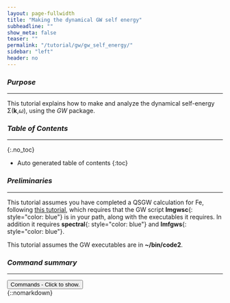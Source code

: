 ```yaml
---
layout: page-fullwidth
title: "Making the dynamical GW self energy"
subheadline: ""
show_meta: false
teaser: ""
permalink: "/tutorial/gw/gw_self_energy/"
sidebar: "left"
header: no
---
```


### _Purpose_
_____________________________________________________________


This tutorial explains how to make and analyze the dynamical self-energy 
&Sigma;(<b>k</b>,<i>&omega;</i>), using the _GW_ package.

### _Table of Contents_
_____________________________________________________________

{:.no_toc}
*  Auto generated table of contents
{:toc}


### _Preliminaries_
_____________________________________________________________


This tutorial assumes you have completed a QSGW calculation for Fe, following [this tutorial](/tutorial/gw/qsgw_fe/),
which requires that the GW script **lmgwsc**{: style="color: blue"} is in your path, along with
the executables it requires.
In addition it requires **spectral**{: style="color: blue"} and **lmfgws**{: style="color: blue"}.

This tutorial assumes the GW executables are in **~/bin/code2**.

### _Command summary_
________________________________________________________________________________________________
<div onclick="elm = document.getElementById('foobar'); if(elm.style.display == 'none') elm.style.display = 'block'; else elm.style.display = 'none';"><button type="button" class="button tiny radius">Commands - Click to show.</button></div>
{::nomarkdown}<div style="display:none;margin:0px 25px 0px 25px;"id="foobar">{:/}

Repeat the steps for LDA self-consistency and QS<i>GW</i> self-consistency
in the [Fe tutorial[/tutorial/gw/qsgw_fe/]; see [Command summary](/tutorial/gw/qsgw_fe/#command-summary).

If you have already done so without removing any files, you can skip those steps.

If on the other hand you have retained the QS<i>GW</i> self-energy &Sigma;<sup>0</sup> (file _sigm_{: style="color: green"}),
make sure your charge density is self-consistent.
~~~
lmf fe > out.lmf
~~~
If you also retained the density restart file _rst.fe_{: style="color: green"} this step is not necessary.
Make all the inputs (e.g. screened coulomb interaction) up to the self-energy step:

~~~
lmgwsc --wt --code2 --sym --metal --tol=1e-5 --getsigp --stop=sig fe
~~~

This will give you everything you need to make $$\Sigma(mathbf{k},\omega)$$.


Make the spectral function *files _SEComg.UP_{: style="color: green"} (and _SEComg.DN_{: style="color: green"})

~~~
export OMP_NUM_THREADS=8
export MPI_NUM_THREADS=8
~/bin/code2/hsfp0_om --job=4 > out.hsfp0

Postprocessing step translating _SEComg.\{UP,DN\}_{: style="color: green"} into **lmfgws**{: style="color: blue"}-readable form

~~~
spectral --ws --nw=1
ln -s se se.fe
~~~


    ... to be finished

[//]: # (    $ lmf si --band:fn=syml; cp bnds.si bnds-lda.si        #calculate QSGW band structure )
[//]: # (    $ lmf si --band:fn=syml; cp bnds.si bnds-lda.si        #calculate LDA band structure )

{::nomarkdown}</div>{:/}


### _Introduction_

This tutorial starts after a QSGW calculation for Fe has been completed, in [this tutorial](/tutorial/gw/qsgw_fe/).

The QSGW static self-energy was made with the following command:

~~~
$ lmgwsc --wt --code2 --sym --metal --tol=1e-5 --getsigp fe
~~~

_Note:_{: style="color: red"} until that tutorial is written, perform the setup as follows (where **~/lm** is your Questaal source directory)

~~~
~/lm/gwd/test/test.gwd --mpi=#,# fe 4
~~~


This tutorial will do the following:

+ [Generate spectral function](/tutorial/gw/gw_self_energy/#generate-spectral-functions-for-q0) at **q**=0 directly from the _GW_ output
  files _SEComg.UP_{: style="color: green"} and _SEComg.DN_{: style="color: green"}.  (For nonmagnetic calculations, only _SEComg.UP_{: style="color: green"} is made).
+ Use **lmfgws**{: style="color: blue"} to generate [the interacting density-of-states](/tutorial/gw/gw_self_energy/#compare-interacting-and-independent-particle-density-of-states-in-fe)
 (DOS) from Im _G_, compare it to the noninteracting DOS from Im <i>G</i><sub>0</sub> and to the noninteracting DOS generated as an output of an **lmf** band calculation.
+ Use **lmfgws**{: style="color: blue"} to generate to calculate the [spectral function](/tutorial/gw/gw_self_energy/#spectral-function-of-fe-near-the-h-point) <i>A</i>(<b>k</b>,&omega;) 
  for <b>k</b> near the H point, and also simulate [photoemission spectra](/tutorial/gw/gw_self_energy/#simulation-of-photoemission-midway-between-the-gamma-and-h-points)

### _Theory_
{::comment}
/tutorial/gw/gw_self_energy/#theory
{:/comment}


#### _Z_ factor renormalization
{::comment}
/tutorial/gw/gw_self_energy/#z-factor-renormalization
{:/comment}

Begin with a noninteracting Green's function <i>G</i><sub>0</sub>, defined through an hermitian, energy-independent exchange-correlation potential
<i>V<sup>j</sup><sub>xc</sub></i>(_k_). &nbsp; _j_ refers to a particular QP state (pole of <i>G</i><sub>0</sub>).  There is also an interacting Green's function, _G_.

The contribution to <i>G</i><sub>0</sub> from QP state _j_ is

$$ G_0^j(k,\omega ) = \frac{1}{\omega  - \omega^j(k)} $$

where $$\omega^j(k)$$ is the pole of _G_<sub>0</sub>.

Write the contribution to _G_ from QP state _j_ as

$$ G^j(k,\omega) = \frac{1}{\omega  - \omega^j - \Sigma (k,\omega ) + V^j_{xc}(k)} $$

Note that this equation is only true if $$\Sigma$$ is
diagonal in the basis of noninteracting eigenstates.  We will
ignore the nondiagonal elements of $$\Sigma(k,\omega)$$.  Note that
if <i>V<sub>xc</sub><sup>j</sup></i> is constructed by QS<i>GW</i>, this is a very good
approximation, since $${\mathrm{Re}\Sigma (k,\omega ){=}V^j_{xc}(k)}$$
at $$\omega{=}\omega^j(k)$$.  Approximate _G_ by its coherent part:

$$
G^{j,\mathrm{coh}}(k,\omega) =
\frac{1}{\omega  - \omega^j - \mathrm{Re} \Sigma (k,\omega^j) +
    V^j_{xc}(k) - (\omega  - \omega^j)(1 - 1/Z^j) - i\mathrm{Im} \Sigma (k,\omega )}
$$

where

$$
1 - 1/{Z^j} = \left. {\partial \Sigma (k,\omega )/\partial \omega } \right|_{\omega ^j } .
$$

defines the _Z_ factor.  The dependence of <i>&omega;<sup>j</sup></i> and  <i>Z<sup>j</sup></i> on _k_ is suppressed.

Define the QP peak as the value of <i>&omega;</i> where the real part of the denominator vanishes.

$$
({\omega^*} - \omega^j)/Z^j =  \mathrm{Re} \Sigma(k,\omega^j) - V^j_{xc}(k)
$$

and so

$$
 {\omega^*} = \omega^j + Z^j\left( {\mathrm{Re} \Sigma (k,\omega^j) - V^j_{xc}(k)} \right)
$$

Note that in the QS<i>GW</i> case, the second term on the r.h.s. vanishes by construction: the noninteracting QP peak
corresponds to the (broadened) pole of _G_.

The group velocity is <i>d&omega;</i>/<i>dk</i>.  For the interacting case it reads

$$
\frac{d\omega^*}{dk} = \frac{d\omega ^j }{dk} + \frac{d}{dk}Z^j \left( {\text{Re}\Sigma(k,\omega^j) - V_{xc}^j (k)} \right)
$$

Use the ratio of noninteracting and interacting group velocities as a definition of the ratio of inverse masses.  From the chain rule

$$
\frac{m_0}{m^*} \equiv \frac{d\omega^*}{dk}/\frac{d\omega^j}{dk} =
1 + Z^j \left( \frac{\partial}{\partial\omega}
\left. \text{Re}\Sigma (k,\omega ^j ) \right|_{\omega^j} \frac{d\omega ^j }{dk} + \frac{\partial}{\partial k}\left. \text{Re}\Sigma(k,\omega^j) \right|_{\omega ^j }
 - \frac{\partial }{\partial k}V_{xc}^j (k) \right)
 + \left(\frac{dZ^j}{dk}\right) \left(\text{Re}\Sigma(k,\omega^j) - V_{xc}^j (k) \right)
$$

Ignore the dependence of _Z_<sup>j</sup> on _k_.
Write <i>d&omega;<sup>j</sup></i>/<i>dk</i> as $v_0^j$, and use the definition of
_Z_ to get

$$
\frac{m_0}{m^*} = 1 + \frac{1}{v_0^j}Z^j \left( {\left( {1 - 1/{Z^j}} \right) v_0^j  +
\frac{\partial}{\partial k} \left.\text{Re}\Sigma(k,\omega^j) \right|_{\omega^j} - \frac{\partial }{\partial k}V_{xc}^j(k)} \right)
$$

So

$$
\frac{m_0}{m^*} =
Z^j  + \frac{Z^j}{v_0^j }\left( {\frac{\partial}{\partial k}\left. \text{Re}\Sigma (k,\omega^j) \right|_{\omega ^j }  - \frac{\partial }{\partial k}V_{xc}^j (k)} \right)
$$

In the QS<i>GW</i> case the quantity in parenthesis vanishes.  Thus QS<i>GW</i> there is no "mass renormalization" from the <i>&omega;</i>-dependent self-energy, &Sigma;(<i>&omega;</i>).

#### Coherent part of the spectral function
{::comment}
/tutorial/gw/gw_self_energy/#coherent-part-of-the-spectral-function
{:/comment}

Write $$G^{j,\mathrm{coh}}(k,\omega)$$ as

$$
G^{j,\mathrm{coh}}(k,\omega) = \left[(\omega  - \omega^j){Z^j}^{-1} - \mathrm{Re} \Sigma (k,\omega^j) + {V_{xc}}(k) - i\mathrm{Im} \Sigma (k,\omega )\right]^{-1}
$$

Rewrite as

$$
G^{j,\mathrm{coh}}(k,\omega)
= \frac{Z^j}{\omega  - \omega^* - iZ\mathrm{Im} \Sigma (k,\omega )}
= Z^j\frac{\omega  - \omega^* + iZ\mathrm{Im} \Sigma (k,\omega )}{(\omega - {\omega^*})^2 + (Z^j\mathrm{Im} \Sigma (k,\omega ))^2}
$$

Using the standard definition of the spectral function, e.g. Hedin 10.9:

$$
A(\omega ) = {\pi ^{ - 1}}\left| {\operatorname{Im} G(\omega )} \right|
$$

the approximate spectral function is

which shows that the spectral weight of the coherent part is reduced by _Z_.

$$
A_k^{j,\mathrm{coh}}(\omega ) = \frac{Z^j}{\pi}\frac{Z^j\mathrm{Im} \Sigma (k,\omega )}{(\omega - {\omega^*})^2 + (Z^j\mathrm{Im} \Sigma (k,\omega ))^2}
$$



#### Simulation of Photoemission
{::comment}
/tutorial/gw/gw_self_energy/#simulation-of-photoemission
{:/comment}

(needs cleaning up)


_Energy conservation_ : requires (see Marder, p735, Eq. 23.58)

$$\hbar\omega=E_{kin}+{\varphi_s}-E_b$$

where <i>E<sub>b</sub></i> is the binding energy and
$$E_{kin}+{\varphi_s}$$ is the energy of the electron after being ejected.
(Marder defines $$E_{b}$$ with the opposite sign, making it positive).

<i>Momentum conservation</i> : The final wave vector <b>k</b><sub><i>f</i></sub> of the
ejected electron must be equal to its initial wave vector, apart from shortening
by a reciprocal lattice vector to keep <b>k</b><sub><i>f</i></sub> in the first Brillouin zone.

Let $$E_{kin}$$ be the energy on exiting the crystal, $$\varphi_s$$ the work function and $$E_b$$ and $$V_0$$ are called the
electron binding energy and "inner potential."

Then

$$
\frac{\hbar^2}{2m}(k_\parallel^2 + k_\bot^2) = E_{kin} + V_0, \text{  where  } E_{kin} = \hbar \omega  - \varphi _s + E_b   \quad\quad\quad\quad (1)
\label{eq:keconst}
$$

The total momentum inside the crystal, $$\mathbf{k}_\parallel{+}\mathbf{k}_\bot$$,
is linked to the kinetic energy measured outside the crystal through
Eq.(1).  The kinetic energy is linked to the binding energy
through the equation $${E_{kin}}=\hbar\omega-{E_b}-{\varphi_a}$$ where
$${\varphi_a}$$ is the work function of the analyzer.  Usually
$${\varphi_a}{=}{\varphi_s}$$.  The Fermi level is defined such that
$$E_b{=}0$$.  The inner potential is defined by scanning the range of photon
energy under the constraint of normal emission: then the $$\Gamma$$-point can
be identified and by using Eq.(1), and the inner potential experimentally determined.

The momentum of the particle in free space is

$$
\frac{\hbar ^2 k_0^2 }{2m} = E_{kin}
$$

Resolve $$\mathbf{k}_f$$ into components parallel and perpendicular to the surface

$$
\mathbf{k}_f = \mathbf{k}_\parallel + \mathbf{k}_\bot
$$

After passing through the surface, $$\mathbf{k}_f$$ is modified to
$$\overline{\mathbf{k}}_f$$; this is what is actually measured.

The conservation condition requires

$$
k_0^2  = \bar k_\parallel^2  + \bar k_\bot^2
$$

$$\mathbf{k}_\parallel$$ is conserved on passing through the surface;
thus $$\bar k_\parallel{=} k_\parallel$$.  $$\mathbf{k}_\bot$$ is not conserved; therefore

$$
\bar k_\bot = \sqrt{k_0^2{-}k_\parallel^2}
$$

The wave number shift is then

$$
\Delta{\mathbf{k}} = (\overline{k}_\bot-{k}_\bot)\hat{\mathbf{k}}_\bot
$$

and the crystal momentum actually being probed by the experiment is

$$
{\mathbf{k}}_f = \overline{\mathbf{k}}_f - \Delta{\mathbf{k}}
$$


### _Make the GW self-energy_
[//]: (/tutorial/gw/gw_self_energy/#make-the-gw_self_energy)

The 1-shot GW self-energy maker, **hsfp0**{: style="color: blue"}, has a mode (**-\-job=4**) make the dynamical &Sigma;(<b>k</b>,<i>&omega;</i>).
Some changes to _GWinput_{: style="color: green"} are needed.  **lmfgwd**{: style="color: blue"} will automatically make these 
changes if you used switch **-\-sigw** in the [QS<i>GW</i> tutorial](/tutorial/gw/qsgw_fe/).

<div onclick="elm = document.getElementById('edit'); if(elm.style.display == 'none') elm.style.display = 'block'; else elm.style.display = 'none';">
<span style="text-decoration:underline;">Click here to view changes to GWinput.</span>
</div>{::nomarkdown}<div style="display:none;padding:0px;" id="edit">{:/}


With your text editor, modify _GWinput_{: style="color: green"}.  Change these two lines:

~~~
 --- Specify qp and band indices at which to evaluate Sigma

~~~

into these four lines:

~~~
***** ---Specify the q and band indices for which we evaluate the omega dependence of self-energy ---
   0.01 2   (Ry) ! dwplot omegamaxin(optional)  : dwplot is mesh for plotting.
                   : this omegamaxin is range of plotting -omegamaxin to omegamaxin.
                   : If omegamaxin is too large or not exist, the omegarange of W by hx0fp0 is used.
~~~

Also change these lines

~~~
*** Sigma at all q -->1; to specify q -->0.  Second arg : up only -->1, otherwise 0
  0  0
~~~

to

~~~
*** Sigma at all q -->1; to specify q -->0.  Second arg : up only -->1, otherwise 0
  1  0
~~~

{::nomarkdown}</div>{:/}

If you have removed intermediate files, you must remake them up to the point where the self-energy is made.  Do:

~~~
$ lmgwsc --wt --code2 --sym --metal --tol=1e-5 --getsigp --stop=sig fe
~~~

This step is not necessary if you have completed the [QSGW Fe tutorial](/tutorial/gw/qsgw_fe/) without removing any files.

The next step will make &Sigma;(<b>k</b><i><sub>n</sub></i>,<i>&omega;</i>) on a uniform energy mesh &minus;2 Ry < <i>&omega;</i> < 2 Ry, spaced by 0.01 Ry
at irreducible points <b>k</b><i><sub>n</sub></i>, for QP levels specified in _GWinput_{: style="color: green"}.  This is a
fairly fine spacing so the calculation is somewhat expensive.

+ Run **hsfp0**{: style="color: blue"} (or better **hsfp0\_om**{: style="color: blue"}) in a special mode **-\-job=4** to make the dynamical self-energy.

~~~
export OMP_NUM_THREADS=8
export MPI_NUM_THREADS=8
~/bin/code2/hsfp0_om --job=4 > out.hsfp0
~~~

This step should create _SEComg.UP_{: style="color: green"} and _SEComg.DN_{: style="color: green"}.  These files contain
&Sigma;(<b>k</b>,<i>&omega;</i>), albeit in a not particularly readable format.

### _The self-energy postprocessor_
[//]: (/tutorial/gw/gw_self_energy/#the-self-energy-postprocessor)

**spectral**{: style="color: blue"} is a postprocessor that reads _SEComg.UP_{: style="color: green"} (and _SEComg.DN_{: style="color: green"} in the spin polarized case).
Its main purpose is to translate these files into file _se_{: style="color: green"} which
[**lmfgws**{: style="color: blue"}](/docs/input/commandline/#switches-for-lmfgws) can read.

It also has some limited ability to make spectral functions directly, as described next.

#### Generate spectral functions for q=0
[//]: (/tutorial/gw/gw_self_energy/#generate-spectral-functions-for-q0)

_SEComg.UP_{: style="color: green"} and _SEComg.DN_{: style="color: green"} contain the diagonal matrix element
 &Sigma;<sub><i>jj</i></sub>(<b>k</b>,<i>&omega;</i>) for each QP level <i>j</i>, for each irreducible point <b>k</b><i><sub>n</sub></i> in the Brillouin zone, on a
 uniform mesh of points <i>&omega;</i> as specified in the _GWinput_{: style="color: green"} file of the last section.  If the absence of
 interactions, &Sigma;<sub><i>ii</i></sub>(<b>k</b>,<i>&omega;</i>)=0 so the spectral function would be proportional to
 &delta;(<i>&omega;</i>&minus;<i>&omega;</i><sup>\*</sup>), where <i>&omega;</i>\* is the QP level (see [Theory section](/tutorial/gw/gw_self_energy/#theory)).

Interactions give &Sigma;<sub><i>ii</i></sub>(<b>k</b>,<i>&omega;</i>) an imaginary part which broadens out the level, and in general,
Re&Sigma;<sub><i>ii</i></sub>(<b>k</b>,<i>&omega;</i>) shifts and renormalizes the quasiparticle weight by _Z_.  As noted in the
[Theory section](/tutorial/gw/gw_self_energy/#theory), there is no shift if <i>V<sub>xc</sub><sup>j</sup></i> is the QS<i>GW</i> self-energy; there
remains, however, a reduction in the quasiparticle weight.  This will be apparent when
[comparing the interacting and noninteracting DOS](/tutorial/gw/gw_self_energy/#interacting-density-of-states).

The **spectral**{: style="color: blue"} tool has a limited ability to convert raw files _SEComg.{UP,DN}_{: style="color: green"} into spectral functions,
which this section demonstrates.

Do the following:

~~~
$ spectral --eps=.005 --domg=0.003 '--cnst:iq==1&eqp>-10&eqp<30'
~~~

Command-line arguments have the following meaning:

+ **--eps=.005** : &nbsp; 0.005 eV is added to the imaginary part of the self-energy. This is needed because as <i>&omega;</i>&rarr;0, &nbsp;Im&Sigma;&rarr;0. Peaks in
  <i>A</i>(<b>k</b>,<i>&omega;</i>) become infinitely sharp for QP levels near the Fermi level.

+ **--domg=.003** : &nbsp; interpolates &Sigma;(<b>k</b><i><sub>n</sub></i>,<i>&omega;</i>) to a finer frequency mesh.
   <i>&omega;</i> is spaced by 0.003 eV.  The finer mesh is necessary because &Sigma; varies smoothly with <i>&omega;</i>, while <i>A</i> will be sharply
   peaked around QP levels.

+ **--cnst:<i>expr</i>** : &nbsp;  acts as a constraint to exclude entries in _SEComg.{UP,DN}_{: style="color: green"} for which **_expr_** is zero.\\
  **<i>expr</i>** is an integer expression using standard Questaal [syntax for algebraic expressions](/docs/input/preprocessor/#syntax-of-algebraic-expressions).
  It can that can include the following variables:
  + ib (band index)
  + iq (k-point index)
  + qx,qy,qz,q (components of q, and amplitude)
  + eqp (quasiparticle energy, in eV)
  + spin (1 or 2)

  The expression in this example, **iq==1&eqp>-10&eqp<30**, does the following: \\
  &nbsp;&nbsp; generates spectral functions only for the first _k_ point (the first k point is the &Gamma; point)\\
  &nbsp;&nbsp; eliminates states below the bottom of the Fe _s_ band (i.e. shallow core levels included in the valence through local orbital)\\
  &nbsp;&nbsp; eliminates states 30 eV or more above the Fermi level.


**spectral**{: style="color: blue"} writes files 
_sec\_ib_{: style="color: green"}j<i>\_iq</i>{: style="color: green"}n<i>.up</i>{: style="color: green"} and
_sec\_ib_{: style="color: green"}j<i>\_iq</i>{: style="color: green"}n<i>.dn</i>{: style="color: green"}
which contain information about the _G_ for band _j_ and the _k_ point <b>k</b><i><sub>n</sub></i>.
A _sec_{: style="color: green"} files takes the following format:

~~~
# ib=   5  iq=   1  Eqp=   -0.797925  q=   0.000000   0.000000   0.000000
#     omega         omega-Eqp     Re sigm-vxc    Im sigm-vxc      int A(w)      int A0(w)       A(w)           A0(w)
  -0.2721160D+02 -0.2641368D+02 -0.6629516D+01  0.1519810D+02  0.2350291D-04  0.6897219D-08  0.7774444D-02  0.2281456D-05
  -0.2720858D+02 -0.2641065D+02 -0.6629812D+01  0.1520157D+02  0.4701215D-04  0.1379602D-07  0.7776496D-02  0.2281979D-05
  ...
~~~

**spectral**{: style="color: blue"} also makes the _k_-integrated DOS.  However, the _k_ mesh is rather coarse and a
[better DOS](/tutorial/gw/gw_self_energy/#interacting-density-of-states) can be made using **lmfgws**{: style="color: blue"}.

<div onclick="elm = document.getElementById('spectral'); if(elm.style.display == 'none') elm.style.display = 'block'; else elm.style.display = 'none';">
<span style="text-decoration:underline;">Click here to view changes to GWinput.</span>
</div>{::nomarkdown}<div style="display:none;padding:0px;" id="spectral">{:/}

~~~
 spectral: read 29 qp from QIBZ
 Dimensions from file(s) SEComg.(UP,DN):
 nq=1  nband=9  nsp=2  omega interval (-27.2116,27.2116) eV with (-200,200) points
 Energy mesh spacing = 136.1 meV ... interpolate to target spacing 3 meV.  Broadening = 5 meV
 Spectral functions starting from band 1, spin 1, for 9 QPs

          file            Eqp      int A(G)   int A(G0) rat[G] rat[G0]
      sec_ib1_iq1.up   -8.743948     0.8473     0.9999     T     T
      sec_ib2_iq1.up   -1.674888     0.8251     0.9999     T     T
      sec_ib3_iq1.up   -1.674819     0.8251     0.9999     T     T
      sec_ib4_iq1.up   -1.674753     0.8251     0.9999     T     T
      sec_ib5_iq1.up   -0.795683     0.8278     0.9999     T     T
      sec_ib6_iq1.up   -0.795556     0.8278     0.9999     T     T
      sec_ib7_iq1.up   24.572881     0.7374     0.9994     T     T
      sec_ib8_iq1.up   24.572882     0.7374     0.9994     T     T
      sec_ib9_iq1.up   24.572884     0.7374     0.9994     T     T

 writing q-integrated dos to file dos.up ...
 Spectral functions starting from band 1, spin 2, for 9 QPs

          file            Eqp      int A(G)   int A(G0) rat[G] rat[G0]
      sec_ib1_iq1.dn   -8.458229     0.8447     0.9998     T     T
      sec_ib2_iq1.dn    0.015703     0.8718     0.9999     T     T
      sec_ib3_iq1.dn    0.016072     0.8700     0.9999     T     T
      sec_ib4_iq1.dn    0.016437     0.8688     0.9998     T     T
      sec_ib5_iq1.dn    1.552938     0.8363     0.9998     T     T
      sec_ib6_iq1.dn    1.553722     0.8364     0.9999     T     T
      sec_ib7_iq1.dn   24.695801     0.7317     0.9994     T     T
      sec_ib8_iq1.dn   24.695832     0.7317     0.9994     T     T
      sec_ib9_iq1.dn   24.695865     0.7317     0.9994     T     T

 writing q-integrated dos to file dos.dn ...
~~~

{::nomarkdown}</div>{:/}

#### Setup for lmfgws
[//]: (/tutorial/gw/gw_self_energy/#setup-for-lmfgws)

Starting from _SEComg.UP_{: style="color: green"} (and _SEComg.DN_{: style="color: green"} in the magnetic case)
[generated by the _GW_ code](/tutorial/gw/gw_self_energy/#make-the-gw_self_energy), use
**spectral**{: style="color: blue"} to generate _se_{: style="color: green"}.  This is described in the next section.

### _Dynamical self-energy editor_
[//]: /tutorial/gw/gw_self_energy/#dynamical-self-energy-editor

**lmfgws**{: style="color: blue"} is the dynamical self-energy editor,
which peforms a variety of manipulations of the _GW_ self-energy
&Sigma;(<b>k</b><i><sub>n</sub></i>,<i>&omega;</i>) for different purposes.
It requires the same files **lmf**{: style="color: blue"} needs
to compute the QS<i>GW</i> band structure, e.g. _ctrl.ext_{: style="color: green"} and _sigm.ext_{: style="color: green"}.

In addition it requires the dynamical self-energy _se.ext_{: style="color: green"}
in special a format written by the **spectral**{: style="color: blue"} tool.

For definiteness this section assumes that _ext_ is _fe_.
Starting from _SEComg.UP_{: style="color: green"} (and _SEComg.DN_{: style="color: green"} in the magnetic case)
[generated by the _GW_ code](/tutorial/gw/gw_self_energy/#make-the-gw_self_energy), use
**spectral**{: style="color: blue"} to generate _se.fe_{: style="color: green"}:

~~~
$ spectral --ws --nw=1
$ ln -s se se.fe
~~~

+ **-\-ws** tells **spectral**{: style="color: blue"} to write the self-energy
to file _se_{: style="color: green"} for all _k_ points, in a special format
designed for **lmfgws**{: style="color: blue"}.  Individual files are not written.
+ **-\-nw=1** tells **spectral**{: style="color: blue"} to write the self-energy
on the frequency mesh it was generated; no interpolation takes place.

Try starting the dynamical self-energy editor:

~~~
$ lmfgws ctrl.fe `cat switches-for-lm` --sfuned
~~~

You should see:

~~~
 Welcome to the spectral function file editor.  Enter '?' to see options.

 Option :
~~~

The editor operates interactively. It reads a command from standard input, executes the command, and returns to the
&nbsp;<b>Options</b> prompt waiting for another instruction.  The editor will print a short summary of instructions if you type &nbsp;<b>? \<RET></b>.

#### Editor instructions
[//]: (/tutorial/gw/gw_self_energy/#editor-instructions)

The following summarizes the instruction set of the dynamical self-energy editor.

+ **readsek [<i>fn</i>]**\\
  reads the self-energy from an ASCII file. In the absence **<i>fn</i>**, the file name defaults to _se.ext_{: style="color: green"}.
+ **readsekb [<i>fn</i>]**\\
  reads the self-energy from a binary file.  In the absence **<i>fn</i>**, the file name defaults to _seb.ext_{: style="color: green"}.

+ units Ry\\
  select Rydberg units for which data is to be output
+ units eV\\
  select electron vole units for which data is to be output

+ **evsync**\\
  replace quasiparticle levels read from _se.ext_{: style="color: green"} by recalculating them
  with the same algorithm **lmf**{: style="color: blue"} uses.

+ **eps <i>val</i>**\\
   add a constant **<i>val</i>** to Im &Sigma;, needed to broaden spectral functions so that integrations are tractable.

+ **ef _ef_**\\
  Use **_ef_** for the Fermi level, overriding the internally calculated value.

+ **dos [nq=#1,#2,#3] &nbsp; [nw=#|domg=#] &nbsp; [range=#1,#2] &nbsp; [isp=#]**\\
  Integrate spectral function to make both the QP and spectrum DOS.  Options are:
  + **nq=#1,#2,#3**    &nbsp;&nbsp;&nbsp;
                       Interpolate &Sigma;<i><sub>j</sub></i>(<b>k</b><i><sub>n</sub></i>,<i>&omega;</i>) to a new uniform mesh of **k** points, defined by (**#1,#2,#3**) divisions.
  + **nw=_n_**         &nbsp;&nbsp;&nbsp;&nbsp;&nbsp;&nbsp;&nbsp;&nbsp;&nbsp;&nbsp;&nbsp;&nbsp;&nbsp;&nbsp;&nbsp;&nbsp;&nbsp;&nbsp;
                       Refine the given energy mesh by interpolating &Sigma; to an _n_ multiple of the given energy mesh.
                       _n_ must be an integer.
  + **range=#1,#2**    &nbsp;&nbsp;&nbsp;
                       Generate DOS in a specified energy window (**#1,#2**), in eV.
  + **isp=_i_**        &nbsp;&nbsp;&nbsp;&nbsp;&nbsp;&nbsp;&nbsp;&nbsp;&nbsp;&nbsp;&nbsp;&nbsp;&nbsp;&nbsp;&nbsp;&nbsp;&nbsp;&nbsp;&nbsp;&nbsp;
                       Generate DOS for spin **_i_** (1 or 2).  Default value is 1.

+ **se  iq=_n_|q=#1,#2,#3 &nbsp; ib=_list_ &nbsp; [getev[=#1,#2,#3]] &nbsp; [nw=_n_|domg=#] &nbsp; [isp=#] &nbsp; [range=#1,#2]**\\
  Make &Sigma;(<i>&omega;</i>) and <i>A</i>(<i>&omega;</i>) for given **q** and range of bands.\\
  &nbsp;&nbsp;&nbsp;&nbsp; Required arguments are:
  + **iq=_n_**         &nbsp;&nbsp;&nbsp;&nbsp;&nbsp;&nbsp;&nbsp;&nbsp;&nbsp;&nbsp;&nbsp;&nbsp;&nbsp;&nbsp;&nbsp;&nbsp;&nbsp;&nbsp;&nbsp;&nbsp;&nbsp;&nbsp;&nbsp;&nbsp;&nbsp;&nbsp;
                       index to <b>q</b><i><sub>n</sub></i>, from list in _QIBZ_{: style="color: green"}.  Alternatively specify **q** by:
  + **q=#1,#2,#3**     &nbsp;&nbsp;&nbsp;&nbsp;&nbsp;&nbsp;&nbsp;&nbsp;&nbsp;
                       **q**-point in units of 2<i>&pi;</i>/alat.  **lmfgws**{: style="color: blue"} will interpolate &Sigma;(<b>q</b><i><sub>n</sub></i>) to any **q**.
  + **ib=_list_**      &nbsp;&nbsp;&nbsp;&nbsp;&nbsp;&nbsp;&nbsp;&nbsp;&nbsp;&nbsp;&nbsp;&nbsp;&nbsp;&nbsp;&nbsp;&nbsp;&nbsp;&nbsp;&nbsp;&nbsp;
                       Sum together <i>A<sup>j</sup></i>(<i>&omega;</i>) derived from QP states <i>j</i> in **_list_**.
                       See [here](/docs/input/integerlists/) for the syntax of integer lists.\\
  Options are:
  + **getev**          &nbsp;&nbsp;&nbsp;&nbsp;&nbsp;&nbsp;&nbsp;&nbsp;&nbsp;&nbsp;&nbsp;&nbsp;&nbsp;&nbsp;&nbsp;&nbsp;&nbsp;&nbsp;&nbsp;&nbsp;&nbsp;&nbsp;&nbsp;
                       Do not interpolate energy but calculate it at **q**.
  + **getev=#1,#2,#3** Generate evals on independent mesh with **#1,#2,#3** divisions of uniformly spaced points.
  + **nw=_n_**         &nbsp;&nbsp;&nbsp;&nbsp;&nbsp;&nbsp;&nbsp;&nbsp;&nbsp;&nbsp;&nbsp;&nbsp;&nbsp;&nbsp;&nbsp;&nbsp;&nbsp;&nbsp;&nbsp;&nbsp;&nbsp;&nbsp;&nbsp;
                       Refine the given energy mesh by interpolating &Sigma; to an _n_ multiple of the given energy mesh.
                       _n_ must be an integer.
  + **range=#1,#2**    &nbsp;&nbsp;&nbsp;&nbsp;&nbsp;&nbsp;&nbsp;
                       Generate spectral function in a specified energy window (**#1,#2**)

+ **pe|peqp  iq=_n_|q=#1,#2,#3 &nbsp; ib=# &nbsp; [getev[=#1,#2,#3]] &nbsp; [nw=#|domg=#] &nbsp; [nqf=#] &nbsp; [ke0=#] &nbsp; [isp=_i_] &nbsp; [range=#1,#2]**\\
  Model ARPES for given q and band(s).\\
  &nbsp;&nbsp;&nbsp;&nbsp; Required arguments are:
  + **iq=_n_**         &nbsp;&nbsp;&nbsp;&nbsp;&nbsp;&nbsp;&nbsp;&nbsp;&nbsp;&nbsp;&nbsp;&nbsp;&nbsp;&nbsp;&nbsp;&nbsp;&nbsp;&nbsp;&nbsp;&nbsp;&nbsp;&nbsp;&nbsp;&nbsp;&nbsp;&nbsp;
                       index to <b>q</b><i><sub>n</sub></i>, from list in _QIBZ_{: style="color: green"}.  Alternatively specify **q** by:
  + **q=#1,#2,#3**     &nbsp;&nbsp;&nbsp;&nbsp;&nbsp;&nbsp;&nbsp;&nbsp;&nbsp;
                       **q**-point in units of 2<i>&pi;</i>/alat.  **lmfgws**{: style="color: blue"} will interpolate &Sigma;(<b>q</b><i><sub>n</sub></i>) to any **q**.
  + **ib=_list_**      &nbsp;&nbsp;&nbsp;&nbsp;&nbsp;&nbsp;&nbsp;&nbsp;&nbsp;&nbsp;&nbsp;&nbsp;&nbsp;&nbsp;&nbsp;&nbsp;&nbsp;&nbsp;&nbsp;&nbsp;&nbsp;
                       Sum together PE spectrum derived from QP states <i>j</i> in **_list_**.
                       See [here](/docs/input/integerlists/) for the syntax of integer lists.\\
  Options are:
  + **getev**          &nbsp;&nbsp;&nbsp;&nbsp;&nbsp;&nbsp;&nbsp;&nbsp;&nbsp;&nbsp;&nbsp;&nbsp;&nbsp;&nbsp;&nbsp;&nbsp;&nbsp;&nbsp;&nbsp;&nbsp;&nbsp;&nbsp;
                       Do not interpolate energy but calculate it at **q**.
  + **getev=#1,#2,#3** Generate evals on independent mesh with **#1,#2,#3** divisions of uniformly spaced points.
  + **nw=_n_**         &nbsp;&nbsp;&nbsp;&nbsp;&nbsp;&nbsp;&nbsp;&nbsp;&nbsp;&nbsp;&nbsp;&nbsp;&nbsp;&nbsp;&nbsp;&nbsp;&nbsp;&nbsp;&nbsp;&nbsp;&nbsp;&nbsp;&nbsp;
                       Refine the given energy mesh by interpolating &Sigma; to an _n_ multiple of the given energy mesh.
                       _n_ must be an integer.
  + **isp=_i_**        &nbsp;&nbsp;&nbsp;&nbsp;&nbsp;&nbsp;&nbsp;&nbsp;&nbsp;&nbsp;&nbsp;&nbsp;&nbsp;&nbsp;&nbsp;&nbsp;&nbsp;&nbsp;&nbsp;&nbsp;&nbsp;&nbsp;&nbsp;&nbsp;
                       Generate spectra for spin **_i_** (1 or 2).  Default value is 1.
  + **nqf=_n_**        &nbsp;&nbsp;&nbsp;&nbsp;&nbsp;&nbsp;&nbsp;&nbsp;&nbsp;&nbsp;&nbsp;&nbsp;&nbsp;&nbsp;&nbsp;&nbsp;&nbsp;&nbsp;&nbsp;&nbsp;&nbsp;
                       number of mesh points for final state integration.  Default is 200.
  + **ke0=#**          &nbsp;&nbsp;&nbsp;&nbsp;&nbsp;&nbsp;&nbsp;&nbsp;&nbsp;&nbsp;&nbsp;&nbsp;&nbsp;&nbsp;&nbsp;&nbsp;&nbsp;&nbsp;&nbsp;&nbsp;&nbsp;
                       kinetic energy of emitted electron.  KE+V0=&#8463;<i>&omega;&minus;&phi;<sub>s</sub>+V<sub>0</sub>
  + **range=#1,#2**    &nbsp;&nbsp;&nbsp;&nbsp;
                       Generate spectral function in a specified energy window (**#1,#2**)

+ **savesea [fn]**\\
  saves spectrum DOS or self-energy + spectral function, in ASCII format.  In the absence **<i>fn</i>**, the file name defaults to _seia.ext_{: style="color: green"}
  or _seia2.ext_{: style="color: green"} when writing band and _k_-resolved spectral functions (**se** or **pe**)
  and to _sdos.ext_{: style="color: green"} or _sdos2.ext_{: style="color: green"} when writing spectrum dos (**dos**).

+ **savese  [fn]**\\
  saves q-interpolated self-energy + spectral function in binary format.  In the absence **<i>fn</i>**, the file name defaults to _seib.ext_{: style="color: green"}.

+ **q**\\
  quits the editor unless information has generated that has not been saved.  Program terminates.
+ **a**\\
  (abort) unconditionally quits the editor.  Program terminates.

You can also run the editor in a batch mode by stringing instructions together:

~~~
$ lmfgws ctrl.fe `cat switches-for-lm` '--sfuned~first command~second command~...'
~~~

**\~**&nbsp; is the delimiter separating instructions (you can use another character).
**lmfgws**{: style="color: blue"} will parse through all the commands given, and return to the &nbsp;**Option**&nbsp; prompt,
unless the editor encounters "quit" instruction `a` or `q`.  See the next section for an example.


### _Compare interacting and independent-particle density-of-states in Fe_
{::comment}
/tutorial/gw/gw_self_energy/#compare-interacting-and-independent-particle-density-of-states-in-fe
{:/comment}

This section uses the self-energy editor, **lmfgws**{: style="color: blue"},
to interpolate &Sigma;(<b>k</b><i><sub>n</sub></i>,<i>&omega;</i>) to a fine <b>k</b>- and <i>&omega;</i>- mesh
to obtain a reasonably well converged density-of-states.

~~~
$ lmfgws fe `cat switches-for-lm` '--sfuned~units eV~readsek~eps .030~dos isp=1 range=-10,10 nq=32 nw=30~savesea~q'
~~~

This invocation runs **lmfgws**{: style="color: blue"} in batch mode, and writes the spectral and noninteracting DOS to file _sdos.fe_{: style="color: green"}.
The editor's instructions do the following (as explained [here](/tutorial/gw/gw_self_energy/#editor-instructions)):

+ units eV\\
  Set units to eV; spectrum DOS will be written in eV.
+ readsek\\
  Read _se.fe_{: style="color: green"}
+ eps .030\\
  Add 30 meV smearing to Im &Sigma;
+ dos isp=1 range=-10,10 nq=32 nw=30\\
  Make the DOS for spin 1, in the energy range (-10,10) eV, interpolating &Sigma; to a **k** mesh 32&times;32&times;32 divisions, and refining the energy mesh by a factor of 30.
  The as-given **k** mesh is 8&times;8&times;8 divisions.
+ savesea\\
  Write the DOS.
+ q\\
  Exit the editor.

_Notes:_{: style="color: red"}

+ The mesh is very fine, so the interpolation takes a little while (2 to 3 minutes).  The frequency and **k** meshes are both pretty fine and the DOS is
  rather well converged, as the figure below demonstrates.
+ The spectrum DOS is written to file _sdos.fe_{: style="color: green"}.
  Columns 1,2,3 are <i>&omega;</i>, <i>A</i>(<i>&omega;</i>), and <i>A</i><sub>0</sub>(<i>&omega;</i>), respectively.
+ <i>A</i><sub>0</sub>(<i>&omega;</i>) should compare directly to the DOS calculated as a byproduct of **lmf**{: style="color: blue"}.

_Note:_{: style="color: red"} for now, copy the **lmf**{: style="color: blue"}-generated DOS to your working directory.

~~~
cp ~/lm/gwd/test/fe/dosp.fe dosp.fe
~~~

The following draws a figure comparing the DOS generated three different ways.  It uses the [**fplot**{: style="color: blue"} tool](/docs/misc/fplot/).
Cut and paste the contents of the box below into script file _plot.dos_{: style="color: green"}.

~~~
%char0 ltdos="1,bold=3,col=0,0,0"
% var ymax=1.4 dy=0.4 dw=.00 ymax+=dy emin=-10 emax=5 ef=0
fplot

% var ymax-=dy+dw dy=0.4 dmin=0 dmax=3
 -frme 0,1,{ymax-dy},{ymax} -p0 -x {emin},{emax} -y {dmin},{dmax} -tmy 1 -1p
 -colsy 3 -lt 1,bold=3,col=.5,.5,.5 -qr sdos.fe
 -colsy 2 -lt {ltdos} -ord y -qr dosp.fe
 -colsy 2 -lt 1,bold=3,col=1,0,0 -qr sdos.fe
 -lt 2,bold=3,col=0,0,0,2,.5,.05,.5 -tp 2~{ef},{dmin},{ef},{dmax}
~~~

<div onclick="elm = document.getElementById('figd'); if(elm.style.display == 'none') elm.style.display = 'block'; else elm.style.display = 'none';">
Run the commands in the box below to create and view the postscript file, or click here to see the figure.</div>
{::nomarkdown}<div style="display:none;padding:0px;" id="figd">{:/}
![k-integrated spectral function in Fe](https://lordcephei.github.io/assets/img/fedos.svg)
{::nomarkdown}</div>{:/}

~~~
$ fplot -f plot.dos
$ open fplot.ps   [choose your postscript file viewer]
~~~

_Notes on the figure:_{: style="color: red"}

+ The [black line](/docs/misc/fplot/#color-specification) (**col=0,0,0**) is the noninteracting DOS generated by **lmf**{: style="color: blue"}.
+ The [grey line](/docs/misc/fplot/#color-specification) (**col=.5,.5,.5**) is the _noninteracting_ DOS <i>A</i><sub>0</sub>(<i>&omega;</i>),
  generated by **lmfgws**{: style="color: blue"}
+ The [red line](/docs/misc/fplot/#color-specification) (**col=1,0,0**) is the _interacting_ DOS <i>A</i>(<i>&omega;</i>), generated by **lmfgws**{: style="color: blue"}
+ Grey and black lines nearly coincide, as they should if the DOS is well converged. Note that the black line was generated from energy bands with the tetrahedron method,
  the other effectively by integrating <i>G</i><sub>0</sub>(<b>k</b>,<i>&omega;</i>) by sampling with a smearing of 30 meV.
+ The noninteracting DOS at the Fermi level is <i>D</i>(<i>E<sub>F</sub></i>)&cong;1/eV (one spin).  The Stoner criterion for the onset of
   ferromagnetism is <i>I</i>&times;<i>D</i>(<i>E<sub>F</sub></i>)&gt;1, where <i>I</i> is the Stoner parameter, which DFT predicts to be
   approximately 1 eV for 3_d_ transition metals. Combining DOS for the two spins would indicate that the Stoner criterion is well satisfied.
+ The interacting DOS is smoothed out, and is roughly half the amplitude of the noninteracting DOS.  This is also expected: the _Z_ factor for the _d_ states is about 0.5.

### _Spectral Function of Fe near the H point_
{::comment}
/tutorial/gw/gw_self_energy/#spectral-function-of-fe-near-the-h-point
{:/comment}

This example computes the self-energy for a **q** point near the H point.  It is calculated from band 2 for the majority spin and bands 2,3 for the minority spin.
These bands were chosen because of their proximity to the Fermi level.

~~~
$ lmfgws fe `cat switches-for-lm` '--sfuned~units=eV~eps .01~readsek~evsync~se q=1.05,2.91,1.01 ib=2 nw=10 getev=12 isp=1~savesea~q'
$ lmfgws fe `cat switches-for-lm` '--sfuned~units=eV~eps .01~readsek~evsync~se q=1.05,2.91,1.01 ib=2,3 nw=10 getev=12 isp=2~savesea~q'
~~~

The first command writes a file _seia.fe_{: style="color: green"}, the second _seia2.fe_{: style="color: green"}

The following makes a picture comparing _A_ (solid lines) and <i>A</i><sub>0</sub> (dashed lines),
majority spin (black) and minority spin (red)


~~~
$ fplot -x -9,5 -y 0,1 -colsy 6 -lt 1,col=0,0,0 seia.fe -colsy 7 -lt 2,col=0,0,0 seia.fe -colsy 2 -lt 1,col=1,0,0 seia2.fe -colsy 3 -lt 2,col=1,0,0 seia2.fe
$ open fplot.ps   [choose your postscript file viewer]
~~~

You can see a weak plasmon peak near &minus;8 eV.

### _Simulation of photoemission midway between the &Gamma; and H points_
{::comment}
/tutorial/gw/gw_self_energy/#spectral-function-of-fe-near-the-h-point
{:/comment}

This test simulates an ARPES measurement for a point approximately midway
between &Gamma; and H, at **q**&cong;0,0,0.45 near where bands cross the Fermi level.
It is done in two ways:

+ with the interacting spectral function, but without SO coupling
+ with The QP spectral function broadened by 0.01 eV, and including SO coupling.

~~~
$ lmfgws fe `cat switches-for-lm` '--sfuned~units=eV~eps .01~readsek~evsync~pe q=0,0,0.450980392 ib=2,3 nw=10 getev nqf=220 ke0=139-5+14.8 isp=2~savesea~q'
$ lmfgws fe -vso=1 `cat switches-for-lm` '--sfuned~units=eV~eps .01~qpse~evsync~peqp q=0,0,0.450980392 ib=1:8 nw=10 getev nqf=220 ke0=139-5+14.8 isp=1~savesea~q'
~~~

The first command writes a file _pes2.fe_{: style="color: green"}, the second _pesqp.fe_{: style="color: green"}.

... need to complete

